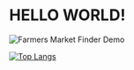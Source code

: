 # HELLO WORLD! 

![Farmers Market Finder Demo](https://giphy.com/embed/7SF5scGB2AFrgsXP63)


[![Top Langs](https://github-readme-stats.vercel.app/api/top-langs/?username=igorbavand&hide=javascript,html)](https://github.com/anuraghazra/github-readme-stats)




